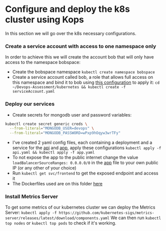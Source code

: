 # Configure and deploy the k8s cluster using Kops

In this section we will go over the k8s necessary configurations.

### Create a service account with access to one namespace only

In order to achieve this we will create the account bob that will only have access to the namespace bobspace:
* Create the bobspace namespace `kubectl create namespace bobspace`
* Create a service account called bob, a role that allows full access on this namespace and bind it to bob using [this configuration](./serviceAccount.yaml) to apply it: `cd ~/Devops-Assessment/kubernetes && kubectl create -f serviceAccount.yaml`

### Deploy our services

* Create secrets for mongodb user and password variables:
```bash
kubectl create secret generic creds \
  --from-literal="MONGODB_USER=devops" \
  --from-literal="MONGODB_PASSWORD=wPxp9hOqyw3wrTFy"
```
* I've created 2 yaml config files, each containing a deployment and a service for the [api](./api.yaml) and [app](./app.yaml), apply these configurations `kubectl apply -f api.yaml && kubectl apply -f app.yaml`
* To not expose the app to the public internet change the value `loadBalancerSourceRanges: 0.0.0.0/0` in the [app](./app.yaml) file to your own public IP (or any other of your choice)
* Run `kubectl get svc/frontend` to get the exposed endpoint and access it
* The Dockerfiles used are on this folder [here](./docker)

### Install Metrics Server

To get some metrics of our kubernetes cluster we can deploy the Metrics Server:
`kubectl apply -f https://github.com/kubernetes-sigs/metrics-server/releases/latest/download/components.yaml`
We can then run `kubectl top nodes` or `kubectl top pods` to check if it's working.
